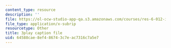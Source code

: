 ```yaml
---
content_type: resource
description: ''
file: https://ol-ocw-studio-app-qa.s3.amazonaws.com/courses/res-6-012-introduction-to-probability-spring-2018/64588cae8ef486743c7eac7316c7a5e7_Cw2Lz5I3wk0.srt
file_type: application/x-subrip
resourcetype: Other
title: 3play caption file
uid: 64588cae-8ef4-8674-3c7e-ac7316c7a5e7
---
```

